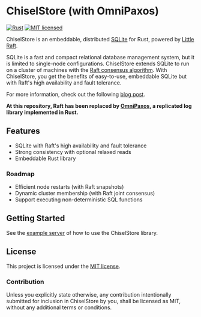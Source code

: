 # ChiselStore (with OmniPaxos)

[![Rust](https://github.com/chiselstrike/chiselstore/actions/workflows/rust.yml/badge.svg)](https://github.com/chiselstrike/chiselstore/actions/workflows/rust.yml)
[![MIT licensed](https://img.shields.io/badge/license-MIT-blue.svg)](./LICENSE)

ChiselStore is an embeddable, distributed [SQLite](https://www.sqlite.org/index.html) for Rust, powered by [Little Raft](https://github.com/andreev-io/little-raft).

SQLite is a fast and compact relational database management system, but it is limited to single-node configurations.
ChiselStore extends SQLite to run on a cluster of machines with the [Raft consensus algorithm](https://raft.github.io).
With ChiselStore, you get the benefits of easy-to-use, embeddable SQLite but with Raft's high availability and fault tolerance.

For more information, check out the following [blog post](https://glaubercosta-11125.medium.com/winds-of-change-in-web-data-728187331f53).

**At this repository, Raft has been replaced by [OmniPaxos](https://github.com/haraldng/omnipaxos), a replicated log library implemented in Rust.**
## Features

* SQLite with Raft's high availability and fault tolerance
* Strong consistency with optional relaxed reads
* Embeddable Rust library

### Roadmap

* Efficient node restarts (with Raft snapshots)
* Dynamic cluster membership (with Raft joint consensus)
* Support executing non-deterministic SQL functions

## Getting Started

See the [example server](examples) of how to use the ChiselStore library.

## License

This project is licensed under the [MIT license](LICENSE).

### Contribution

Unless you explicitly state otherwise, any contribution intentionally submitted
for inclusion in ChiselStore by you, shall be licensed as MIT, without any additional
terms or conditions.
